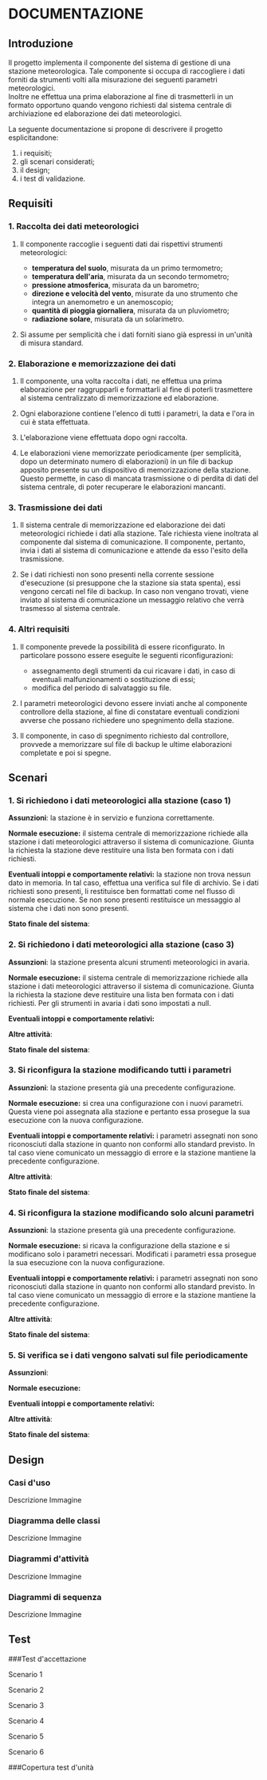 # DOCUMENTAZIONE

## Introduzione

Il progetto implementa il componente del sistema di gestione di una stazione meteorologica. Tale componente si occupa di
raccogliere i dati forniti da strumenti volti alla misurazione dei seguenti parametri meteorologici.  
Inoltre ne effettua una prima elaborazione al fine di trasmetterli in un formato opportuno quando vengono richiesti dal 
sistema centrale di archiviazione ed elaborazione dei dati meteorologici.

La seguente documentazione si propone di descrivere il progetto esplicitandone:  
1. i requisiti;
2. gli scenari considerati;
3. il design;
4. i test di validazione.


## Requisiti

### 1. Raccolta dei dati meteorologici

1. Il componente raccoglie i seguenti dati dai rispettivi strumenti meteorologici:

    - __temperatura del suolo__, misurata da un primo termometro;
    - __temperatura dell'aria__, misurata da un secondo termometro;
    - __pressione atmosferica__, misurata da un barometro;
    - __direzione e velocità del vento__, misurate da uno strumento che integra un anemometro e un anemoscopio;
    - __quantità di pioggia giornaliera__, misurata da un pluviometro;
    - __radiazione solare__, misurata da un solarimetro.
    
2. Si assume per semplicità che i dati forniti siano già espressi in un'unità di misura standard.


### 2. Elaborazione e memorizzazione dei dati

1. Il componente, una volta raccolta i dati, ne effettua una prima elaborazione per raggrupparli e formattarli al fine
di poterli trasmettere al sistema centralizzato di memorizzazione ed elaborazione.

2. Ogni elaborazione contiene l'elenco di tutti i parametri, la data e l'ora in cui è stata effettuata.

3. L'elaborazione viene effettuata dopo ogni raccolta.

4. Le elaborazioni viene memorizzate periodicamente (per semplicità, dopo un determinato numero di 
elaborazioni) in un file di backup apposito presente su un dispositivo di memorizzazione della stazione. 
Questo permette, in caso di mancata trasmissione o di perdita di dati del sistema centrale, di poter recuperare
le elaborazioni mancanti.


### 3. Trasmissione dei dati

1. Il sistema centrale di memorizzazione ed elaborazione dei dati meteorologici richiede i dati alla stazione.
Tale richiesta viene inoltrata al componente dal sistema di comunicazione. Il componente, pertanto, invia i dati al
sistema di comunicazione e attende da esso l'esito della trasmissione.

2. Se i dati richiesti non sono presenti nella corrente sessione d'esecuzione (si presuppone che la stazione sia 
stata spenta), essi vengono cercati nel file di backup. In caso non vengano trovati, viene inviato al sistema di comunicazione
un messaggio relativo che verrà trasmesso al sistema centrale.


### 4. Altri requisiti

1. Il componente prevede la possibilità di essere riconfigurato. In particolare possono essere eseguite le seguenti
riconfigurazioni:

    - assegnamento degli strumenti da cui ricavare i dati, in caso di eventuali malfunzionamenti o sostituzione di essi;
    - modifica del periodo di salvataggio su file.
    
2. I parametri meteorologici devono essere inviati anche al componente controllore della stazione, al fine di constatare
eventuali condizioni avverse che possano richiedere uno spegnimento della stazione.

3. Il componente, in caso di spegnimento richiesto dal controllore, provvede a memorizzare sul file di backup
le ultime elaborazioni completate e poi si spegne.



## Scenari

### 1. Si richiedono i dati meteorologici alla stazione (caso 1)

__Assunzioni__: la stazione è in servizio e funziona correttamente.

__Normale esecuzione:__ il sistema centrale di memorizzazione richiede alla stazione i dati meteorologici
attraverso il sistema di comunicazione. Giunta la richiesta la stazione deve restituire una lista ben formata
con i dati richiesti.

__Eventuali intoppi e comportamente relativi:__ la stazione non trova nessun dato in memoria. In tal caso,
effettua una verifica sul file di archivio. Se i dati richiesti sono presenti, li restituisce ben formattati
come nel flusso di normale esecuzione. Se non sono presenti restituisce un messaggio al sistema che i dati non
sono presenti.

__Stato finale del sistema__: 


### 2. Si richiedono i dati meteorologici alla stazione (caso 3)

__Assunzioni__: la stazione presenta alcuni strumenti meteorologici in avaria.

__Normale esecuzione:__ il sistema centrale di memorizzazione richiede alla stazione i dati meteorologici
attraverso il sistema di comunicazione. Giunta la richiesta la stazione deve restituire una lista ben formata
con i dati richiesti. Per gli strumenti in avaria i dati sono impostati a null.

__Eventuali intoppi e comportamente relativi:__ 

__Altre attività__:

__Stato finale del sistema__:


### 3. Si riconfigura la stazione modificando tutti i parametri

__Assunzioni__: la stazione presenta già una precedente configurazione.

__Normale esecuzione:__ si crea una configurazione con i nuovi parametri. Questa viene poi assegnata
alla stazione e pertanto essa prosegue la sua esecuzione con la nuova configurazione.

__Eventuali intoppi e comportamente relativi:__ i parametri assegnati non sono riconosciuti dalla stazione
in quanto non conformi allo standard previsto. In tal caso viene comunicato un messaggio di errore e la stazione
mantiene la precedente configurazione.

__Altre attività__:

__Stato finale del sistema__:


### 4. Si riconfigura la stazione modificando solo alcuni parametri

__Assunzioni__: la stazione presenta già una precedente configurazione.

__Normale esecuzione:__ si ricava la configurazione della stazione e si modificano solo i parametri necessari.
Modificati i parametri essa prosegue la sua esecuzione con la nuova configurazione.

__Eventuali intoppi e comportamente relativi:__ i parametri assegnati non sono riconosciuti dalla stazione
in quanto non conformi allo standard previsto. In tal caso viene comunicato un messaggio di errore e la stazione
mantiene la precedente configurazione.

__Altre attività__:

__Stato finale del sistema__:


### 5. Si verifica se i dati vengono salvati sul file periodicamente

__Assunzioni__:

__Normale esecuzione:__

__Eventuali intoppi e comportamente relativi:__

__Altre attività__:

__Stato finale del sistema__:


## Design

### Casi d'uso

Descrizione
Immagine

### Diagramma delle classi

Descrizione
Immagine

### Diagrammi d'attività

Descrizione
Immagine

### Diagrammi di sequenza

Descrizione
Immagine


## Test

###Test d'accettazione

Scenario 1

Scenario 2

Scenario 3

Scenario 4

Scenario 5

Scenario 6


###Copertura test d'unità